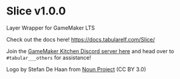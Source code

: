 # Slice v1.0.0
 
Layer Wrapper for GameMaker LTS

Check out the docs here! https://docs.tabularelf.com/Slice/

Join the [GameMaker Kitchen Discord server here](https://discord.gg/8krYCqr) and head over to `#tabular___others` for assistance!

Logo by Stefan De Haan from [Noun Project](https://thenounproject.com/browse/icons/term/veneer/) (CC BY 3.0)